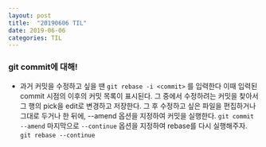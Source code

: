 ```yaml
---
layout: post
title:  "20190606 TIL"
date: 2019-06-06
categories: TIL
--- 
```

### git commit에 대해!
- 과거 커밋을 수정하고 싶을 땐 `git rebase -i <commit>` 를 입력한다 이때
    입력된 commit 시점의 이후의 커밋 목록이 표시된다. 그 중에서 수정하려는
    커밋을 찾아서 그 행의 pick을 edit로 변경하고 저장한다. 그 후 수정하고 싶은
    파일을 편집하거나 그대로 두거나 한 뒤에, --amend 옵션을 지정하여 커밋을
    실행한다.
  `git commit --amend`
  마지막으로 `--continue` 옵션을 지정하여 rebase를 다시 실행해주자.
  `git rebase --continue`

